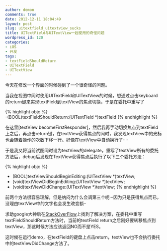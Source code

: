```yaml
---
author: demon
comments: true
date: 2012-12-11 18:04:49
layout: post
slug: uitextfield_uitextview_sucks
title: UITextField与UITextView一起使用的奇怪问题
wordpress_id: 120
categories:
- iOS
- 开发
tags:
- textFieldShouldReturn
- UITextField
- UITextView
---
```


今天在修改一个界面的时候碰到了一个很奇怪的问题。

当我在视图中同时使用UITextField和UITextView的时候，想通过点击keyboard的return键来实现textField到textView的焦点切换，于是在委托中重写了

{% highlight objc %}    
-(BOOL)textFieldShouldReturn:(UITextField *)textField
{% endhighlight  %}

在这里[textView becomeFirstResponder]，然后我再手动切换焦点到textField上之后，再点击return键，在textView获得焦点的同时，我发现textView中的光标也会随着操作的次数下移一行。好像在textView中自动换行了····

于是我又将当前试图同时设为textView的delegate，重写了textView所有的委托方法后，debug后发现在TextView获得焦点后执行了以下三个委托方法：

{% highlight objc %}    
- (BOOL)textViewShouldBeginEditing:(UITextView *)textView;
- (void)textViewDidBeginEditing:(UITextView *)textView;
- (void)textViewDidChange:(UITextView *)textView;
{% endhighlight %}


前两个方法很容易理解，但是纳闷为什么会调第三个呢···因为只是获得焦点而已，没理由textView中的文字也会发生改变额··

求助google大神后在[StackOverFlow](http://stackoverflow.com/questions/6825558/problem-with-textfieldshouldreturn-method-when-using-uitextfield-along-with-uite)上找到了解决方案，在委托中重写textFieldShouldReturn方法时，当前的textField return之后刚好要转移焦点到textView，那这时候方法应该返回NO而不是YES。

这时候在运行demo，在textField的键盘上点击return，textView也不会执行委托中的textViewDidChange方法了。
